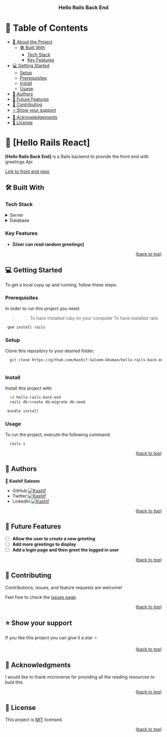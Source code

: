 <a name="readme-top"></a>

<div align="center">
 

  <h3><b>Hello Rails Back End</b></h3>

</div>

<!-- TABLE OF CONTENTS -->

# 📗 Table of Contents

- [📖 About the Project](#about-project)
  - [🛠 Built With](#built-with)
    - [Tech Stack](#tech-stack)
    - [Key Features](#key-features)
- [💻 Getting Started](#getting-started)
  - [Setup](#setup)
  - [Prerequisites](#prerequisites)
  - [Install](#install)
  - [Usage](#usage)
- [👥 Authors](#authors)
- [🔭 Future Features ](#-future-features-)
- [🤝 Contributing](#contributing)
- [⭐️ Show your support](#support)
- [🙏 Acknowledgements](#acknowledgements)
- [📝 License](#license)

<!-- PROJECT DESCRIPTION -->

# 📖 [Hello Rails React] <a name="about-project"></a>


**[Hello Rails Back End]** is a Rails backend to provide the front end with greetings Api 

[Link to front end repo](https://github.com/Kashif-Saleem-Ghuman/hello-react-front-end/tree/project)

## 🛠 Built With <a name="built-with"></a>

### Tech Stack <a name="tech-stack"></a>


<details>
  <summary>Server</summary>
  <ul>
    <li><a href="https://rubyonrails.org/">Ruby on rails</a></li>
  </ul>
</details>


<details>
<summary>Database</summary>
  <ul>
    <li><a href="https://www.postgresql.org/">PostgreSQL</a></li>
  </ul>
</details>

<!-- Features -->

### Key Features <a name="key-features"></a>


- **[User can read random greetings]**


<p align="right">(<a href="#readme-top">back to top</a>)</p>

<!-- GETTING STARTED -->

## 💻 Getting Started <a name="getting-started"></a>



To get a local copy up and running, follow these steps.

### Prerequisites

In order to run this project you need:

>>To have installed ruby on your computer
>To have installed rails

```sh
 gem install rails
```

### Setup

Clone this repository to your desired folder:

```sh
  git clone https://github.com/Kashif-Saleem-Ghuman/hello-rails-back-end.git
  
```

### Install

Install this project with:

```sh
  cd hello-rails-back-end
  rails db:create db:migrate db:seed
```
```sh
 bundle install
```

### Usage

To run the project, execute the following command:

```sh
  rails s
```

<p align="right">(<a href="#readme-top">back to top</a>)</p>

## 👥 Authors <a name="authors"></a>

👤 **Kashif Saleem**

- GitHub:[![Kashif](https://img.shields.io/badge/-Kashif-white?logo=GitHub&logoColor=181717&style=plastic)](https://github.com/Kashif-Saleem-Ghuman)
- Twitter:[![Kashif](https://img.shields.io/badge/-Kashif-blue?logo=Twitter&logoColor=skyBlue&style=plastic)](https://twitter.com/Kashif14Saleem)
- LinkedIn:[![Kashif](https://img.shields.io/badge/-Kashif-white?logo=LinkedIn&logoColor=181717&style=plastic)](https://www.linkedin.com/in/kashifsaleemghuman/)

<p align="right">(<a href="#readme-top">back to top</a>)</p>

<!-- FUTURE FEATURES -->

## 🔭 Future Features <a name="future-features"></a>

- [ ] **Allow the user to create a new greeting**
- [ ] **Add more greetings to display**
- [ ] **Add a login page and then greet the logged in user**

<p align="right">(<a href="#readme-top">back to top</a>)</p>

<!-- CONTRIBUTING -->

## 🤝 Contributing <a name="contributing"></a>

Contributions, issues, and feature requests are welcome!

Feel free to check the [issues page](https://github.com/Kashif-Saleem-Ghuman/hello-rails-back-end/issues).

<p align="right">(<a href="#readme-top">back to top</a>)</p>

<!-- SUPPORT -->

## ⭐️ Show your support <a name="support"></a>


If you like this project you can give it a star ⭐️

<p align="right">(<a href="#readme-top">back to top</a>)</p>

<!-- ACKNOWLEDGEMENTS -->

## 🙏 Acknowledgments <a name="acknowledgements"></a>


I would like to thank microverse for providing all the reading resources to buld this

<p align="right">(<a href="#readme-top">back to top</a>)</p>


<!-- LICENSE -->

## 📝 License <a name="license"></a>

This project is [MIT](https://github.com/Kashif-Saleem-Ghuman/hello-rails-back-end/blob/dev/LICENSE) licensed.



<p align="right">(<a href="#readme-top">back to top</a>)</p>
